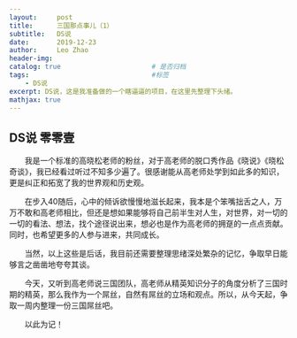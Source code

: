 ```yaml
---
layout:     post                   
title:      三国那点事儿（1） 
subtitle:   DS说  
date:       2019-12-23
author:     Leo Zhao
header-img: 
catalog: true                       # 是否归档
tags:                               #标签
    - DS说
excerpt: DS说，这是我准备做的一个瞎逼逼的项目，在这里先整理下头绪。
mathjax: true
---
```


## DS说 零零壹
​  我是一个标准的高晓松老师的粉丝，对于高老师的脱口秀作品《晓说》《晓松奇谈》，我已经看过听过不知多少遍了。很感谢能从高老师处学到如此多的知识，更是纠正和拓宽了我的世界观和历史观。

​  在步入40随后，心中的倾诉欲慢慢地滋长起来，我本是个笨嘴拙舌之人，万万不敢和高老师相比，但还是想如果能够将自己前半生对人生，对世界，对一切的一切的看法、想法，找个途径说出来，想必也是作为高老师的拥趸的一点点贡献。同时，也希望更多的人参与进来，共同成长。

​  当然，以上这些是后话，我目前还需要整理思绪深处繁杂的记忆，争取早日能够言之凿凿地夸夸其谈。

​  今天，又听到高老师说三国团队，高老师从精英知识分子的角度分析了三国时期的精英，那么我作为一个屌丝，自然有屌丝的立场和观点。所以，从今天起，争取一周内整理一份三国屌丝吧。

​  以此为记！